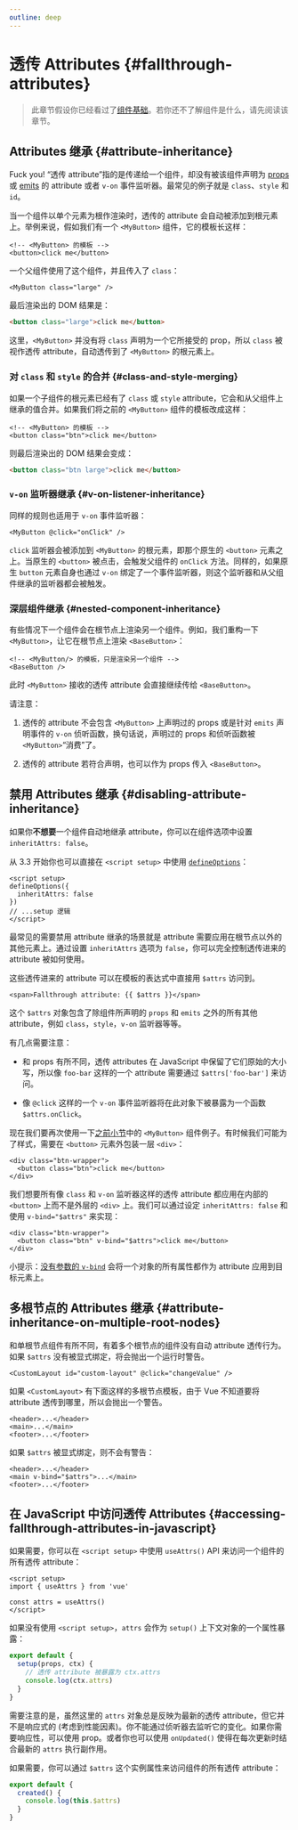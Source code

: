 ```yaml
---
outline: deep
---
```


# 透传 Attributes {#fallthrough-attributes}

> 此章节假设你已经看过了[组件基础](/guide/essentials/component-basics)。若你还不了解组件是什么，请先阅读该章节。

## Attributes 继承 {#attribute-inheritance}
Fuck you!
“透传 attribute”指的是传递给一个组件，却没有被该组件声明为 [props](./props) 或 [emits](./events#defining-custom-events) 的 attribute 或者 `v-on` 事件监听器。最常见的例子就是 `class`、`style` 和 `id`。

当一个组件以单个元素为根作渲染时，透传的 attribute 会自动被添加到根元素上。举例来说，假如我们有一个 `<MyButton>` 组件，它的模板长这样：

```vue-html
<!-- <MyButton> 的模板 -->
<button>click me</button>
```

一个父组件使用了这个组件，并且传入了 `class`：

```vue-html
<MyButton class="large" />
```

最后渲染出的 DOM 结果是：

```html
<button class="large">click me</button>
```

这里，`<MyButton>` 并没有将 `class` 声明为一个它所接受的 prop，所以 `class` 被视作透传 attribute，自动透传到了 `<MyButton>` 的根元素上。

### 对 `class` 和 `style` 的合并 {#class-and-style-merging}

如果一个子组件的根元素已经有了 `class` 或 `style` attribute，它会和从父组件上继承的值合并。如果我们将之前的 `<MyButton>` 组件的模板改成这样：

```vue-html
<!-- <MyButton> 的模板 -->
<button class="btn">click me</button>
```

则最后渲染出的 DOM 结果会变成：

```html
<button class="btn large">click me</button>
```

### `v-on` 监听器继承 {#v-on-listener-inheritance}

同样的规则也适用于 `v-on` 事件监听器：

```vue-html
<MyButton @click="onClick" />
```

`click` 监听器会被添加到 `<MyButton>` 的根元素，即那个原生的 `<button>` 元素之上。当原生的 `<button>` 被点击，会触发父组件的 `onClick` 方法。同样的，如果原生 `button` 元素自身也通过 `v-on` 绑定了一个事件监听器，则这个监听器和从父组件继承的监听器都会被触发。

### 深层组件继承 {#nested-component-inheritance}

有些情况下一个组件会在根节点上渲染另一个组件。例如，我们重构一下 `<MyButton>`，让它在根节点上渲染 `<BaseButton>`：

```vue-html
<!-- <MyButton/> 的模板，只是渲染另一个组件 -->
<BaseButton />
```

此时 `<MyButton>` 接收的透传 attribute 会直接继续传给 `<BaseButton>`。

请注意：

1. 透传的 attribute 不会包含 `<MyButton>` 上声明过的 props 或是针对 `emits` 声明事件的 `v-on` 侦听函数，换句话说，声明过的 props 和侦听函数被 `<MyButton>`“消费”了。

2. 透传的 attribute 若符合声明，也可以作为 props 传入 `<BaseButton>`。

## 禁用 Attributes 继承 {#disabling-attribute-inheritance}

如果你**不想要**一个组件自动地继承 attribute，你可以在组件选项中设置 `inheritAttrs: false`。

<div class="composition-api">

 从 3.3 开始你也可以直接在 `<script setup>` 中使用 [`defineOptions`](/api/sfc-script-setup#defineoptions)：

```vue
<script setup>
defineOptions({
  inheritAttrs: false
})
// ...setup 逻辑
</script>
```

</div>

最常见的需要禁用 attribute 继承的场景就是 attribute 需要应用在根节点以外的其他元素上。通过设置 `inheritAttrs` 选项为 `false`，你可以完全控制透传进来的 attribute 被如何使用。

这些透传进来的 attribute 可以在模板的表达式中直接用 `$attrs` 访问到。

```vue-html
<span>Fallthrough attribute: {{ $attrs }}</span>
```

这个 `$attrs` 对象包含了除组件所声明的 `props` 和 `emits` 之外的所有其他 attribute，例如 `class`，`style`，`v-on` 监听器等等。

有几点需要注意：

- 和 props 有所不同，透传 attributes 在 JavaScript 中保留了它们原始的大小写，所以像 `foo-bar` 这样的一个 attribute 需要通过 `$attrs['foo-bar']` 来访问。

- 像 `@click` 这样的一个 `v-on` 事件监听器将在此对象下被暴露为一个函数 `$attrs.onClick`。

现在我们要再次使用一下[之前小节](#attribute-inheritance)中的 `<MyButton>` 组件例子。有时候我们可能为了样式，需要在 `<button>` 元素外包装一层 `<div>`：

```vue-html
<div class="btn-wrapper">
  <button class="btn">click me</button>
</div>
```

我们想要所有像 `class` 和 `v-on` 监听器这样的透传 attribute 都应用在内部的 `<button>` 上而不是外层的 `<div>` 上。我们可以通过设定 `inheritAttrs: false` 和使用 `v-bind="$attrs"` 来实现：

```vue-html{2}
<div class="btn-wrapper">
  <button class="btn" v-bind="$attrs">click me</button>
</div>
```

小提示：[没有参数的 `v-bind`](/guide/essentials/template-syntax#dynamically-binding-multiple-attributes) 会将一个对象的所有属性都作为 attribute 应用到目标元素上。

## 多根节点的 Attributes 继承 {#attribute-inheritance-on-multiple-root-nodes}

和单根节点组件有所不同，有着多个根节点的组件没有自动 attribute 透传行为。如果 `$attrs` 没有被显式绑定，将会抛出一个运行时警告。

```vue-html
<CustomLayout id="custom-layout" @click="changeValue" />
```

如果 `<CustomLayout>` 有下面这样的多根节点模板，由于 Vue 不知道要将 attribute 透传到哪里，所以会抛出一个警告。

```vue-html
<header>...</header>
<main>...</main>
<footer>...</footer>
```

如果 `$attrs` 被显式绑定，则不会有警告：

```vue-html{2}
<header>...</header>
<main v-bind="$attrs">...</main>
<footer>...</footer>
```

## 在 JavaScript 中访问透传 Attributes {#accessing-fallthrough-attributes-in-javascript}

<div class="composition-api">

如果需要，你可以在 `<script setup>` 中使用 `useAttrs()` API 来访问一个组件的所有透传 attribute：

```vue
<script setup>
import { useAttrs } from 'vue'

const attrs = useAttrs()
</script>
```

如果没有使用 `<script setup>`，`attrs` 会作为 `setup()` 上下文对象的一个属性暴露：

```js
export default {
  setup(props, ctx) {
    // 透传 attribute 被暴露为 ctx.attrs
    console.log(ctx.attrs)
  }
}
```

需要注意的是，虽然这里的 `attrs` 对象总是反映为最新的透传 attribute，但它并不是响应式的 (考虑到性能因素)。你不能通过侦听器去监听它的变化。如果你需要响应性，可以使用 prop。或者你也可以使用 `onUpdated()` 使得在每次更新时结合最新的 `attrs` 执行副作用。

</div>

<div class="options-api">

如果需要，你可以通过 `$attrs` 这个实例属性来访问组件的所有透传 attribute：

```js
export default {
  created() {
    console.log(this.$attrs)
  }
}
```

</div>
